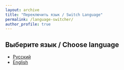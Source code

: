 ```yaml
---
layout: archive
title: "Переключить язык / Switch Language"
permalink: /language-switcher/
author_profile: true
---
```


<div class="language-switcher">
  <h2>Выберите язык / Choose language</h2>
  <ul>
    <li><a href="/">Русский</a></li>
    <li><a href="/en/">English</a></li>
  </ul>
</div>
